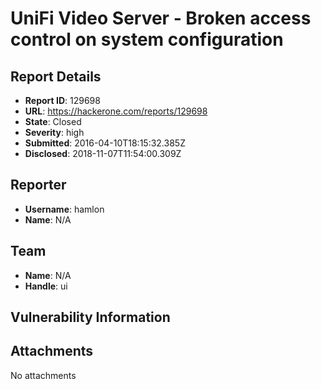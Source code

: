 # UniFi Video Server - Broken access control on system configuration

## Report Details
- **Report ID**: 129698
- **URL**: https://hackerone.com/reports/129698
- **State**: Closed
- **Severity**: high
- **Submitted**: 2016-04-10T18:15:32.385Z
- **Disclosed**: 2018-11-07T11:54:00.309Z

## Reporter
- **Username**: hamlon
- **Name**: N/A

## Team
- **Name**: N/A
- **Handle**: ui

## Vulnerability Information


## Attachments
No attachments
